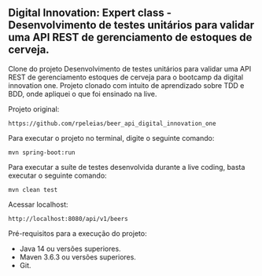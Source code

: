 <h2>Digital Innovation: Expert class - Desenvolvimento de testes unitários para validar uma API REST de gerenciamento de estoques de cerveja.</h2>

Clone do projeto Desenvolvimento de testes unitários para validar uma API REST de gerenciamento estoques de cerveja para o bootcamp da digital innovation one.
Projeto clonado com intuito de aprendizado sobre TDD e BDD, onde apliquei o que foi ensinado na live.

Projeto original: 

```
https://github.com/rpeleias/beer_api_digital_innovation_one
```

Para executar o projeto no terminal, digite o seguinte comando:

```shell script
mvn spring-boot:run 
```

Para executar a suíte de testes desenvolvida durante a live coding, basta executar o seguinte comando:

```shell script
mvn clean test
```

Acessar localhost:

```
http://localhost:8080/api/v1/beers
```

Pré-requisitos para a execução do projeto:

* Java 14 ou versões superiores.
* Maven 3.6.3 ou versões superiores.
* Git.